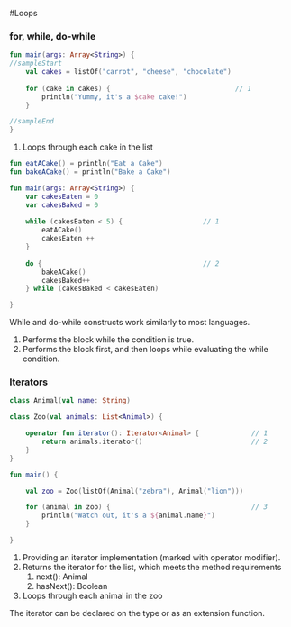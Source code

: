 #Loops

### for, while, do-while

<div class="language-kotlin" theme="idea" data-min-compiler-version="1.3">

```kotlin
fun main(args: Array<String>) {
//sampleStart
    val cakes = listOf("carrot", "cheese", "chocolate")
    
    for (cake in cakes) {                               // 1
        println("Yummy, it's a $cake cake!")
    }

//sampleEnd
}
```

</div>

1. Loops through each cake in the list

<div class="language-kotlin" theme="idea" data-min-compiler-version="1.3">

```kotlin
fun eatACake() = println("Eat a Cake")
fun bakeACake() = println("Bake a Cake")

fun main(args: Array<String>) {
    var cakesEaten = 0
    var cakesBaked = 0
    
    while (cakesEaten < 5) {                    // 1
        eatACake()
        cakesEaten ++
    }
    
    do {                                        // 2
        bakeACake()
        cakesBaked++
    } while (cakesBaked < cakesEaten)

}
```

</div>

While and do-while constructs work similarly to most languages.

1. Performs the block while the condition is true.
2. Performs the block first, and then loops while evaluating the while condition.

### Iterators

<div class="language-kotlin" theme="idea" data-min-compiler-version="1.3">

```kotlin
class Animal(val name: String)

class Zoo(val animals: List<Animal>) {

    operator fun iterator(): Iterator<Animal> {             // 1
        return animals.iterator()                           // 2
    }
}

fun main() {

    val zoo = Zoo(listOf(Animal("zebra"), Animal("lion")))

    for (animal in zoo) {                                   // 3
        println("Watch out, it's a ${animal.name}")
    }

}
```

</div>

1. Providing an iterator implementation (marked with operator modifier).
2. Returns the iterator for the list, which meets the method requirements
    1. next(): Animal
    2. hasNext(): Boolean
3. Loops through each animal in the zoo

The iterator can be declared on the type or as an extension function.
